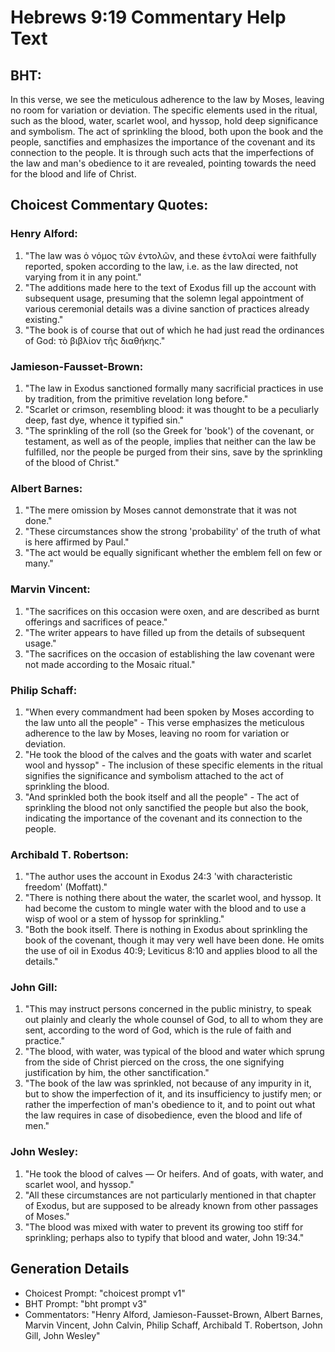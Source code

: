 # Hebrews 9:19 Commentary Help Text

## BHT:
In this verse, we see the meticulous adherence to the law by Moses, leaving no room for variation or deviation. The specific elements used in the ritual, such as the blood, water, scarlet wool, and hyssop, hold deep significance and symbolism. The act of sprinkling the blood, both upon the book and the people, sanctifies and emphasizes the importance of the covenant and its connection to the people. It is through such acts that the imperfections of the law and man's obedience to it are revealed, pointing towards the need for the blood and life of Christ.

## Choicest Commentary Quotes:
### Henry Alford:
1. "The law was ὁ νόμος τῶν ἐντολῶν, and these ἐντολαί were faithfully reported, spoken according to the law, i.e. as the law directed, not varying from it in any point." 
2. "The additions made here to the text of Exodus fill up the account with subsequent usage, presuming that the solemn legal appointment of various ceremonial details was a divine sanction of practices already existing." 
3. "The book is of course that out of which he had just read the ordinances of God: τὸ βιβλίον τῆς διαθήκης."

### Jamieson-Fausset-Brown:
1. "The law in Exodus sanctioned formally many sacrificial practices in use by tradition, from the primitive revelation long before."
2. "Scarlet or crimson, resembling blood: it was thought to be a peculiarly deep, fast dye, whence it typified sin."
3. "The sprinkling of the roll (so the Greek for 'book') of the covenant, or testament, as well as of the people, implies that neither can the law be fulfilled, nor the people be purged from their sins, save by the sprinkling of the blood of Christ."

### Albert Barnes:
1. "The mere omission by Moses cannot demonstrate that it was not done."
2. "These circumstances show the strong 'probability' of the truth of what is here affirmed by Paul."
3. "The act would be equally significant whether the emblem fell on few or many."

### Marvin Vincent:
1. "The sacrifices on this occasion were oxen, and are described as burnt offerings and sacrifices of peace." 
2. "The writer appears to have filled up from the details of subsequent usage." 
3. "The sacrifices on the occasion of establishing the law covenant were not made according to the Mosaic ritual."

### Philip Schaff:
1. "When every commandment had been spoken by Moses according to the law unto all the people" - This verse emphasizes the meticulous adherence to the law by Moses, leaving no room for variation or deviation.
2. "He took the blood of the calves and the goats with water and scarlet wool and hyssop" - The inclusion of these specific elements in the ritual signifies the significance and symbolism attached to the act of sprinkling the blood.
3. "And sprinkled both the book itself and all the people" - The act of sprinkling the blood not only sanctified the people but also the book, indicating the importance of the covenant and its connection to the people.

### Archibald T. Robertson:
1. "The author uses the account in Exodus 24:3 'with characteristic freedom' (Moffatt)." 
2. "There is nothing there about the water, the scarlet wool, and hyssop. It had become the custom to mingle water with the blood and to use a wisp of wool or a stem of hyssop for sprinkling."
3. "Both the book itself. There is nothing in Exodus about sprinkling the book of the covenant, though it may very well have been done. He omits the use of oil in Exodus 40:9; Leviticus 8:10 and applies blood to all the details."

### John Gill:
1. "This may instruct persons concerned in the public ministry, to speak out plainly and clearly the whole counsel of God, to all to whom they are sent, according to the word of God, which is the rule of faith and practice."
2. "The blood, with water, was typical of the blood and water which sprung from the side of Christ pierced on the cross, the one signifying justification by him, the other sanctification."
3. "The book of the law was sprinkled, not because of any impurity in it, but to show the imperfection of it, and its insufficiency to justify men; or rather the imperfection of man's obedience to it, and to point out what the law requires in case of disobedience, even the blood and life of men."

### John Wesley:
1. "He took the blood of calves — Or heifers. And of goats, with water, and scarlet wool, and hyssop." 
2. "All these circumstances are not particularly mentioned in that chapter of Exodus, but are supposed to be already known from other passages of Moses." 
3. "The blood was mixed with water to prevent its growing too stiff for sprinkling; perhaps also to typify that blood and water, John 19:34."


## Generation Details
- Choicest Prompt: "choicest prompt v1"
- BHT Prompt: "bht prompt v3"
- Commentators: "Henry Alford, Jamieson-Fausset-Brown, Albert Barnes, Marvin Vincent, John Calvin, Philip Schaff, Archibald T. Robertson, John Gill, John Wesley"
